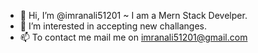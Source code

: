 - 👋 Hi, I’m @imranali51201
~ I am a Mern Stack Develper.
- 👀 I’m interested in accepting new challanges.
- 📫 To contact me mail  me on imranali51201@gmail.com
